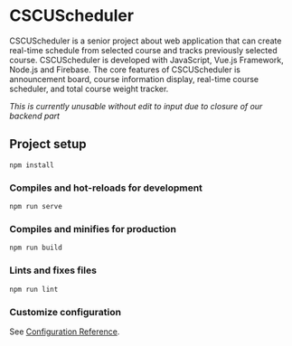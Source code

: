 # CSCUScheduler
CSCUScheduler is a senior project about web application that can create real-time schedule from selected course and tracks previously selected course. CSCUScheduler is developed with JavaScript, Vue.js Framework, Node.js and Firebase. The core features of CSCUScheduler is announcement board, course information display, real-time course scheduler, and total course weight tracker.

*This is currently unusable without edit to input due to closure of our backend part*
## Project setup
```
npm install
```

### Compiles and hot-reloads for development
```
npm run serve
```

### Compiles and minifies for production
```
npm run build
```

### Lints and fixes files
```
npm run lint
```

### Customize configuration
See [Configuration Reference](https://cli.vuejs.org/config/).
